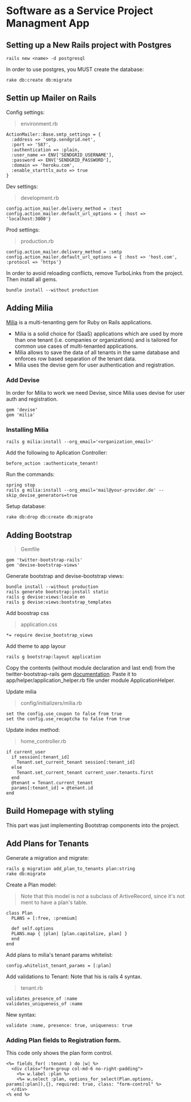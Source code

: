 # Software as a Service Project Managment App

## Setting up a New Rails project with Postgres

```
rails new <name> -d postgresql
```

In order to use postgres, you MUST create the database:

```
rake db:create db:migrate
```

## Settin up Mailer on Rails

Config settings:
> environment.rb

```
ActionMailer::Base.smtp_settings = {
  :address => 'smtp.sendgrid.net',
  :port => '587',
  :authentication => :plain,
  :user_name => ENV['SENDGRID_USERNAME'],
  :password => ENV['SENDGRID_PASSWORD'],
  :domain => 'heroku.com',
  :enable_starttls_auto => true
}
```

Dev settings:
> development.rb

```
config.action_mailer.delivery_method = :test
config.action_mailer.default_url_options = { :host => 'localhost:3000'}
```

Prod settings:
> production.rb

```
config.action_mailer.delivery_method = :smtp
config.action_mailer.default_url_options = { :host => 'host.com', :protocol => 'https'}
```

In order to avoid reloading conflicts, remove TurboLinks from the project. Then install all gems.

```
bundle install --without production
```

## Adding Milia
[Milia](https://github.com/jekuno/milia) is a multi-tenanting gem for Ruby on Rails applications.

* Milia is a solid choice for (SaaS) applications which are used by more than one tenant (i.e. companies or organizations) and is tailored for common use cases of multi-tenanted applications.
* Milia allows to save the data of all tenants in the same database and enforces row based separation of the tenant data.
* Milia uses the devise gem for user authentication and registration.

### Add Devise
In order for Milia to work we need Devise, since Milia uses devise for user auth and registration.

```
gem 'devise'
gem 'milia'
```

### Installing Milia

```
rails g milia:install --org_email='<organization_email>'
```

Add the following to Aplication Controller:

```
before_action :authenticate_tenant!
```

Run the commands:

```
spring stop
rails g milia:install --org_email='mail@your-provider.de' --skip_devise_generators=true
```

Setup database:

```
rake db:drop db:create db:migrate
```

## Adding Bootstrap

>Gemfile

```
gem 'twitter-bootstrap-rails'
gem 'devise-bootstrap-views'
```

Generate bootstrap and devise-bootstrap views:

```
bundle install --without production
rails generate bootstrap:install static
rails g devise:views:locale en
rails g devise:views:bootstrap_templates
```

Add boostrap css
> application.css

```
*= require devise_bootstrap_views
```

Add theme to app layour

```
rails g bootstrap:layout application
```

Copy the contents (without module declaration and last end) from the twitter-bootstrap-rails gem [documentation](https://github.com/seyhunak/twitter-bootstrap-rails/blob/master/app/helpers/bootstrap_flash_helper.rb). Paste it to app/helper/application_helper.rb file under module ApplicationHelper.

Update milia
> config/initializers/milia.rb

```
set the config.use_coupon to false from true
set the config.use_recaptcha to false from true
```

Update index method:
> home_controller.rb

```
if current_user
  if session[:tenant_id]
    Tenant.set_current_tenant session[:tenant_id]
  else
    Tenant.set_current_tenant current_user.tenants.first
  end
  @tenant = Tenant.current_tenant
  params[:tenant_id] = @tenant.id
end
```

## Build Homepage with styling
This part was just implementing Bootstrap components into the project.

## Add Plans for Tenants
Generate a migration and migrate:

```
rails g migration add_plan_to_tenants plan:string
rake db:migrate
```

Create a Plan model:
> Note that this model is not a subclass of ArtiveRecord, since it's not ment to have a plan's table.

```
class Plan
  PLANS = [:free, :premium]

  def self.options
  PLANS.map { |plan| [plan.capitalize, plan] }
  end
end
```

Add plans to milia's tenant params whitelist:

```
config.whitelist_tenant_params = [:plan]
```

Add validations to Tenant:
Note that his is rails 4 syntax.
> tenant.rb

```
validates_presence_of :name
validates_uniqueness_of :name
```

New syntax:

```
validate :name, presence: true, uniqueness: true
```

### Adding Plan fields to Registration form.
This code only shows the plan form control.

```
<%= fields_for( :tenant ) do |w| %>
  <div class="form-group col-md-6 no-right-padding">
    <%= w.label :plan %>
    <%= w.select :plan, options_for_select(Plan.options, params[:plan]),{}, required: true, class: "form-control" %>
  </div>
<% end %>
```

